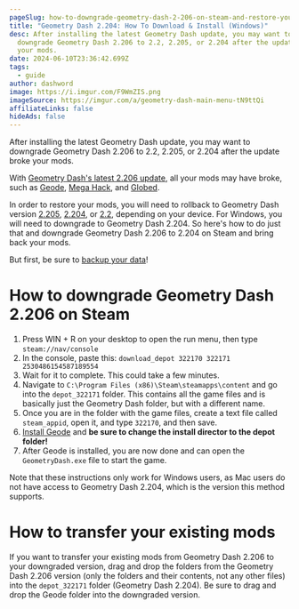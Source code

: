 ```yaml
---
pageSlug: how-to-downgrade-geometry-dash-2-206-on-steam-and-restore-your-mods
title: "Geometry Dash 2.204: How To Download & Install (Windows)"
desc: After installing the latest Geometry Dash update, you may want to
  downgrade Geometry Dash 2.206 to 2.2, 2.205, or 2.204 after the update broke
  your mods.
date: 2024-06-10T23:36:42.699Z
tags:
  - guide
author: dashword
image: https://i.imgur.com/F9WmZIS.png
imageSource: https://imgur.com/a/geometry-dash-main-menu-tN9ttQi
affiliateLinks: false
hideAds: false
---
```

After installing the latest Geometry Dash update, you may want to downgrade Geometry Dash 2.206 to 2.2, 2.205, or 2.204 after the update broke your mods.

With [Geometry Dash's latest 2.206 update](/posts/geometry-dash-2-206-released-on-ios-android-and-steam/), all your mods may have broke, such as [Geode](/posts/geometry-dash-geode-how-to-download-and-install/), [Mega Hack](/posts/geometry-dash-mega-hack-how-to-download-and-install/), and [Globed](/posts/geometry-dash-multiplayer-how-to-download-and-install/).

In order to restore your mods, you will need to rollback to Geometry Dash version [2.205](/posts/geometry-dash-update-2-205-released-on-ios-android/), [2.204](/posts/geometry-dash-update-2-204-released-on-steam/), or [2.2](/posts/geometry-dash-2-2-released/), depending on your device. For Windows, you will need to downgrade to Geometry Dash 2.204. So here's how to do just that and downgrade Geometry Dash 2.206 to 2.204 on Steam and bring back your mods.

But first, be sure to [backup your data](/posts/backup-gd-data-steam/)!

# How to downgrade Geometry Dash 2.206 on Steam

1. Press WIN + R on your desktop to open the run menu, then type `steam://nav/console`
2. In the console, paste this: `download_depot 322170 322171 2530486154587189554`
3. Wait for it to complete. This could take a few minutes.
4. Navigate to `C:\Program Files (x86)\Steam\steamapps\content` and go into the `depot_322171` folder. This contains all the game files and is basically just the Geometry Dash folder, but with a different name.
5. Once you are in the folder with the game files, create a text file called `steam_appid`, open it, and type `322170`, and then save.
6. [Install Geode](/posts/geometry-dash-geode-how-to-download-and-install/) and **be sure to change the install director to the depot folder!**
7. After Geode is installed, you are now done and can open the `GeometryDash.exe` file to start the game.

Note that these instructions only work for Windows users, as Mac users do not have access to Geometry Dash 2.204, which is the version this method supports.

# How to transfer your existing mods


If you want to transfer your existing mods from Geometry Dash 2.206 to your downgraded version, drag and drop the folders from the Geometry Dash 2.206 version (only the folders and their contents, not any other files) into the `depot_322171` folder (Geometry Dash 2.204). Be sure to drag and drop the Geode folder into the downgraded version.